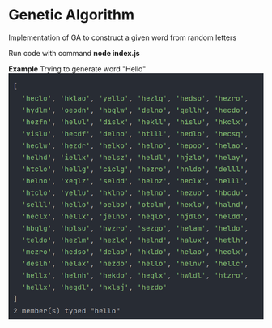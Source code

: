 # Genetic Algorithm
Implementation of GA to construct a given word from random letters

Run code with command **node index.js**

**Example**
Trying to generate word "Hello"
![img.png](result/img.png)


